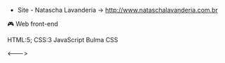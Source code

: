 
- Site - Natascha Lavanderia ->
http://www.nataschalavanderia.com.br

🎮 Web front-end

HTML:5;
CSS:3
JavaScript
Bulma CSS

<--->
